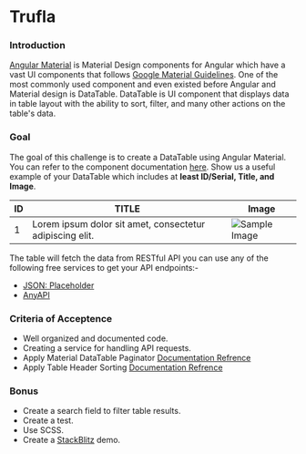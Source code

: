 # Trufla

### Introduction
[Angular Material](https://material.angular.io/) is Material Design components for Angular which have 
a vast UI components that follows [Google Material Guidelines](https://material.io/design/). One of the most commonly used component and even existed before Angular and Material design is DataTable. DataTable is UI component that displays data in table layout with the ability to sort, filter, and many other actions on the table's data.

### Goal
The goal of this challenge is to create a DataTable using Angular Material. You can refer to the component documentation [here](https://material.angular.io/components/table/overview). Show us a useful example of your DataTable which includes at **least ID/Serial, Title, and Image**.


| ID 	| TITLE                                                    	| Image                                                                	|
|----	|----------------------------------------------------------	|----------------------------------------------------------------------	|
| 1 	| Lorem ipsum dolor sit amet, consectetur adipiscing elit. 	| ![Sample Image](http://via.placeholder.com/100x100) 	|


The table will fetch the data from RESTful API you can use any of the following free services to get your API endpoints:-
* [JSON: Placeholder](https://jsonplaceholder.typicode.com/)
* [AnyAPI](https://any-api.com/)


### Criteria of Acceptence
* Well organized and documented code.
* Creating a service for handling API requests.
* Apply Material DataTable Paginator [Documentation Refrence](https://material.angular.io/components/paginator/overview)
* Apply Table Header Sorting [Documentation Refrence](https://material.angular.io/components/sort/overview)

### Bonus
* Create a search field to filter table results. 
* Create a test.
* Use SCSS. 
* Create a [StackBlitz](https://stackblitz.com/) demo.
